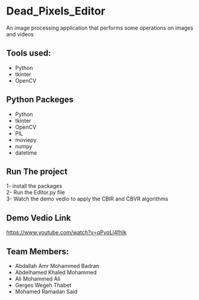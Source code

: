 # Dead_Pixels_Editor
An image processing application that performs some operations on images and videos

## Tools used:
* Python
* tkinter
* OpenCV 

## Python Packeges
* Python
* tkinter
* OpenCV
* PIL
* moviepy
* numpy
* datetime

## Run The project
1- install the packages<br/>
2- Run the Editor.py  file<br/>
3- Watch the demo vedio to apply the CBIR and CBVR algorithms<br/>

## Demo Vedio Link
https://www.youtube.com/watch?v=qPyqLl4fhlk

## Team Members:
* Abdallah Amr Mohammed Badran<br/>
* Abdelhamed Khaled Mohammed<br/>
* Ali Mohammed Ali<br/>
* Gerges Wegeh Thabet<br/>
* Mohamed Ramadan Said <br/>
